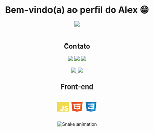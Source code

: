 <h1 align="center"> Bem-vindo(a) ao perfil do Alex 😁 </h1> 

 <div align="center"> <img height ="370"  src="https://i.pinimg.com/originals/15/e7/e3/15e7e300166c962d3b8a22f60b5cac9e.gif"/> </div> <br>
 
 <h2 align="center">
    Contato
  </h2>
  
 <div align="center">
  <a href="https://www.instagram.com/allec.sg/" target="_blank"><img src="https://img.shields.io/badge/-Instagram-%23E4405F?style=for-the-badge&logo=instagram&logoColor=white" target="_blank"></a>
  <a href = "mailto:alexgomes98.contato@gmail.com"><img src="https://img.shields.io/badge/-Gmail-%23333?style=for-the-badge&logo=gmail&logoColor=white" target="_blank"></a>
  <a href="" target="_blank"><img src="https://img.shields.io/badge/-LinkedIn-%230077B5?style=for-the-badge&logo=linkedin&logoColor=white" target="_blank"></a>
</div>

<br>
 
 <div align="center">
   <a href="https://github.com/crowy-sg">
   <img height="180em" src="https://github-readme-stats.vercel.app/api?username=crowy-sg&show_icons=true&theme=tokyonight&include_all_commits=true&count_private=true"/> 
   
 <a align="center" href="https://github.com/crowy-sg">
    <img height="180" src="https://github-readme-stats.vercel.app/api/top-langs/?username=crowy-sg&theme=tokyonight">
 </a>

</div>
 
 <h2 align="center">
   Front-end
 </h2>
<div align="center" style="display: inline_block"><br>
  <img align="center" alt="Js" height="30" width="40" src="https://raw.githubusercontent.com/devicons/devicon/master/icons/javascript/javascript-plain.svg">
  <img align="center" alt="HTML" height="30" width="40" src="https://raw.githubusercontent.com/devicons/devicon/master/icons/html5/html5-original.svg">
  <img align="center" alt="CSS" height="30" width="40" src="https://raw.githubusercontent.com/devicons/devicon/master/icons/css3/css3-original.svg">
</div>
 
 <br>
 
  
 
<div align="center"> 
  
  
 
  ![Snake animation](https://github.com/crowy-sg/crowy-sg/blob/output/github-contribution-grid-snake.svg)

</div>
